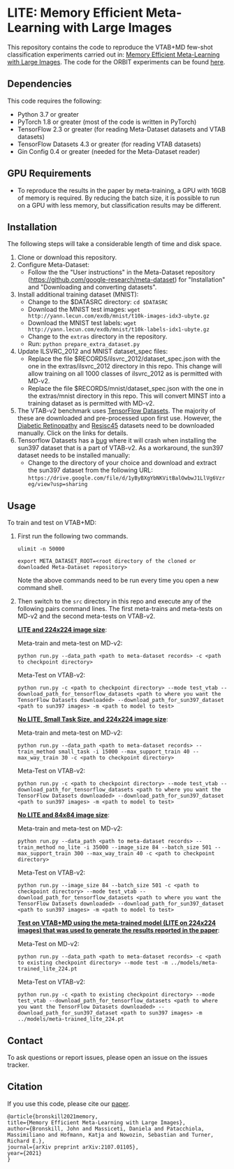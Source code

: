 # LITE: Memory Efficient Meta-Learning with Large Images
This repository contains the code to reproduce the VTAB+MD few-shot classification experiments carried out in:
[Memory Efficient Meta-Learning with Large Images](https://arxiv.org/pdf/2107.01105.pdf). The code for the ORBIT
experiments can be found [here](https://github.com/microsoft/ORBIT-Dataset).

## Dependencies
This code requires the following:
* Python 3.7 or greater
* PyTorch 1.8 or greater (most of the code is written in PyTorch)
* TensorFlow 2.3 or greater (for reading Meta-Dataset datasets and VTAB datasets)
* TensorFlow Datasets 4.3 or greater (for reading VTAB datasets)
* Gin Config 0.4 or greater (needed for the Meta-Dataset reader)

## GPU Requirements
* To reproduce the results in the paper by meta-training, a GPU with 16GB of memory is required. By reducing the batch
  size, it is possible to run on a GPU with less memory, but classification results may be different.

## Installation
The following steps will take a considerable length of time and disk space.
1. Clone or download this repository.
2. Configure Meta-Dataset:
    * Follow the the "User instructions" in the Meta-Dataset repository (https://github.com/google-research/meta-dataset)
      for "Installation" and "Downloading and converting datasets".
3. Install additional training dataset (MNIST):
    * Change to the $DATASRC directory: ```cd $DATASRC```
    * Download the MNIST test images: ```wget http://yann.lecun.com/exdb/mnist/t10k-images-idx3-ubyte.gz```
    * Download the MNIST test labels: ```wget http://yann.lecun.com/exdb/mnist/t10k-labels-idx1-ubyte.gz```
    * Change to the ```extras``` directory in the repository.
    * Run: ```python prepare_extra_dataset.py```
4. Update ILSVRC_2012 and MNIST dataset_spec files:
   * Replace the file $RECORDS/ilsvrc_2012/dataset_spec.json with the one in the extras/ilsvrc_2012 directory in
     this repo. This change will allow training on all 1000 classes of ilsvrc_2012 as is permitted with MD-v2.
   * Replace the file $RECORDS/mnist/dataset_spec.json with the one in the extras/mnist directory in this repo.
   This will convert MINST into a training dataset as is permitted with MD-v2.
5. The VTAB-v2 benchmark uses [TensorFlow Datasets](https://www.tensorflow.org/datasets). The majority of these are
   downloaded and pre-processed upon first use. However, the 
   [Diabetic Retinopathy](https://www.tensorflow.org/datasets/catalog/diabetic_retinopathy_detection) 
   and [Resisc45](https://www.tensorflow.org/datasets/catalog/resisc45) datasets need to be
   downloaded manually. Click on the links for details. 
6. Tensorflow Datasets has a [bug](https://github.com/tensorflow/datasets/issues/2889) where it will crash when 
   installing the sun397 dataset that is a part of VTAB-v2. As a workaround, the sun397 dataset needs to be 
   installed manually:
   * Change to the directory of your choice and download and extract the sun397 dataset from the following URL:
   ```https://drive.google.com/file/d/1yByBXgYbNKVitBalOwbwJ1LlVg6Vzreg/view?usp=sharing``` 
   

## Usage
To train and test on VTAB+MD:

1. First run the following two commands.

   ```ulimit -n 50000```

   ```export META_DATASET_ROOT=<root directory of the cloned or downloaded Meta-Dataset repository>```

   Note the above commands need to be run every time you open a new command shell.

2. Then switch to the ```src``` directory in this repo and execute any of the following pairs command lines.
   The first meta-trains and meta-tests on MD-v2 and the second meta-tests on VTAB-v2. 

   **<ins>LITE and 224x224 image size<ins>**:
     
   Meta-train and meta-test on MD-v2: 
   
   ```python run.py --data_path <path to meta-dataset records> -c <path to checkpoint directory>```

   Meta-Test on VTAB-v2:
   
   ```python run.py -c <path to checkpoint directory> --mode test_vtab --download_path_for_tensorflow_datasets <path to where you want the TensorFlow Datasets downloaded> --download_path_for_sun397_dataset <path to sun397 images> -m <path to model to test>```

   **<ins>No LITE, Small Task Size, and 224x224 image size<ins>**:

   Meta-train and meta-test on MD-v2:

   ```python run.py --data_path <path to meta-dataset records> --train_method small_task -i 15000 --max_support_train 40 --max_way_train 30 -c <path to checkpoint directory>```

   Meta-Test on VTAB-v2:
   
   ```python run.py -c <path to checkpoint directory> --mode test_vtab --download_path_for_tensorflow_datasets <path to where you want the TensorFlow Datasets downloaded> --download_path_for_sun397_dataset <path to sun397 images> -m <path to model to test>```

   **<ins>No LITE and 84x84 image size<ins>**:

   Meta-train and meta-test on MD-v2:

   ```python run.py --data_path <path to meta-dataset records> --train_method no_lite -i 35000 --image_size 84 --batch_size 501 --max_support_train 300 --max_way_train 40 -c <path to checkpoint directory>```

   Meta-Test on VTAB-v2:

   ```python run.py --image_size 84 --batch_size 501 -c <path to checkpoint directory> --mode test_vtab --download_path_for_tensorflow_datasets <path to where you want the TensorFlow Datasets downloaded> --download_path_for_sun397_dataset <path to sun397 images> -m <path to model to test>```

   **<ins>Test on VTAB+MD using the meta-trained model (LITE on 224x224 images) that was used to generate the results reported in the paper<ins>**:

   Meta-Test on MD-v2:
   
   ```python run.py --data_path <path to meta-dataset records> -c <path to existing checkpoint directory> --mode test -m ../models/meta-trained_lite_224.pt```

   Meta-Test on VTAB-v2:

   ```python run.py -c <path to existing checkpoint directory> --mode test_vtab --download_path_for_tensorflow_datasets <path to where you want the TensorFlow Datasets downloaded> --download_path_for_sun397_dataset <path to sun397 images> -m ../models/meta-trained_lite_224.pt```

## Contact
To ask questions or report issues, please open an issue on the issues tracker.

## Citation
If you use this code, please cite our [paper](https://arxiv.org/pdf/2107.01105.pdf).
```
@article{bronskill2021memory,
title={Memory Efficient Meta-Learning with Large Images},
author={Bronskill, John and Massiceti, Daniela and Patacchiola, Massimiliano and Hofmann, Katja and Nowozin, Sebastian and Turner, Richard E.},
journal={arXiv preprint arXiv:2107.01105},
year={2021}
}
```
